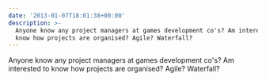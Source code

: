 ```yaml
---
date: '2013-01-07T18:01:38+00:00'
description: >-
  Anyone know any project managers at games development co's? Am interested to
  know how projects are organised? Agile? Waterfall?
---
```

Anyone know any project managers at games development co's? Am interested to know how projects are organised? Agile? Waterfall?
